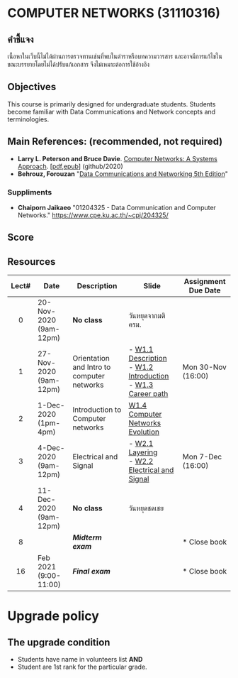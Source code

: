 # COMPUTER NETWORKS (31110316)
## คำชี้แจง
เนื้อหาในเว็บนี้ไม่ได้ผ่านการตรวจทานเช่นที่พบในตำราหรือบทความวารสาร และอาจมีการแก้ไขในขณะบรรยายโดยไม่ได้ปรับแก้เอกสาร จึงไม่เหมาะต่อการใช้อ้างอิง

## Objectives
 This course is  primarily designed for undergraduate students. Students become familiar with Data Communications and Network concepts and terminologies.

## Main References: (recommended, not required)

- **Larry L. Peterson and Bruce Davie**. [Computer Networks: A Systems Approach](https://github.com/SystemsApproach/book). [[pdf](https://github.com/SystemsApproach/book/releases/download/v6.1/book.pdf),[epub](https://github.com/SystemsApproach/book/releases/download/v6.1/ComputerNetworksASystemsApproach.epub)] (github/2020)
- **Behrouz, Forouzan** "[Data Communications and Networking 5th Edition](https://archive.org/details/Data.Communications.and.Networking.5th.Edition/page/n139)"
### Suppliments
- **Chaiporn Jaikaeo** "01204325 - Data Communication and Computer Networks." https://www.cpe.ku.ac.th/~cpj/204325/

## Score

## Resources 

| Lect# | Date | Description  |Slide| Assignment Due Date |
|:-----:|------|-------------|----|---------------------|
|  0 |20-Nov-2020 <br>(9am-12pm)| **No class**  |วันหยุดจากมติ ครม. ||
|  1 |27-Nov-2020 <br>(9am-12pm)| Orientation and Intro to computer networks| - [W1.1 Description](31110316-description.pdf)<br> - [W1.2 Introduction](https://github.com/Lecture-CPE/316/raw/2563-2/w1/w1.1-CourseIntroduction.pdf)  <br> - [W1.3 Career path](https://github.com/Lecture-CPE/316/raw/2563-2/w1/w1.2-Career.pdf)  |Mon 30-Nov (16:00) |
|  2 |1-Dec-2020 <br>(1pm-4pm)| Introduction to Computer networks |[W1.4  Computer Networks Evolution](https://github.com/Lecture-CPE/316/raw/2563-2/w1/w1.4-Network%20Evolution.pdf) ||
|  3 |4-Dec-2020 <br>(9am-12pm)| Electrical and Signal | - [W2.1 Layering](w2/w2-Layering.pdf) <br> - [W2.2 Electrical and Signal](w2/w2.1-Layering.pdf)  |Mon 7-Dec (16:00)|
|  4 |11-Dec-2020 <br>(9am-12pm)| **No class**  |วันหยุดชดเชย ||
| 8 |      | ***Midterm exam***   |            |* Close book    |
| 16 | Feb 2021  (9:00-11:00)   | ***Final exam***   |            |* Close book    |

# Upgrade policy

## The upgrade condition
* Students have name in volunteers list **AND** 
* Student are 1st rank for the particular grade.
